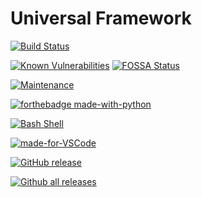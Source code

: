 # Universal Framework

[![Build Status](https://travis-ci.org/dimaslanjaka/universal-framework.png?branch=master)](https://travis-ci.org/dimaslanjaka/universal-framework)

[![Known Vulnerabilities](https://snyk.io/test/github/serkanyersen/sync/badge.svg)](https://snyk.io/test/github/dimaslanjaka/universal-framework)
[![FOSSA Status](https://app.fossa.io/api/projects/git%2Bgithub.com%2Fserkanyersen%2Fsync.svg?type=shield)](https://app.fossa.io/projects/git%2Bgithub.com%2Fserkanyersen%2Fsync?ref=badge_shield)

[![Maintenance](https://img.shields.io/badge/Maintained%3F-yes-green.svg)](https://GitHub.com/dimaslanjaka/universal-framework/graphs/commit-activity)

[![forthebadge made-with-python](http://ForTheBadge.com/images/badges/made-with-python.svg)](https://www.python.org/)

[![Bash Shell](https://badges.frapsoft.com/bash/v1/bash.png?v=103)](https://github.com/ellerbrock/open-source-badges/)

[![made-for-VSCode](https://img.shields.io/badge/Made%20for-VSCode-1f425f.svg)](https://code.visualstudio.com/)

[![GitHub release](https://img.shields.io/github/release/dimaslanjaka/universal-framework.svg)](https://GitHub.com/dimaslanjaka/universal-framework/releases/)

[![Github all releases](https://img.shields.io/github/downloads/dimaslanjaka/universal-framework/total.svg)](https://GitHub.com/dimaslanjaka/universal-framework/releases/)
